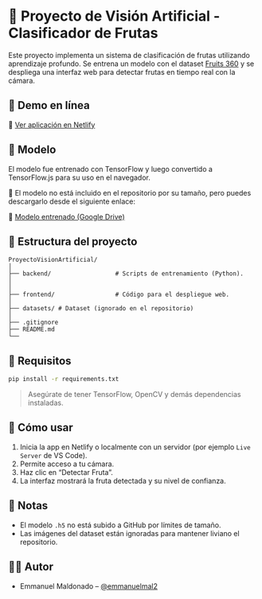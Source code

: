 
# 🍎 Proyecto de Visión Artificial - Clasificador de Frutas

Este proyecto implementa un sistema de clasificación de frutas utilizando aprendizaje profundo. Se entrena un modelo con el dataset [Fruits 360](https://www.kaggle.com/moltean/fruits) y se despliega una interfaz web para detectar frutas en tiempo real con la cámara.

## 🚀 Demo en línea

🔗 [Ver aplicación en Netlify](https://graceful-brigadeiros-626428.netlify.app)

## 🧠 Modelo

El modelo fue entrenado con TensorFlow y luego convertido a TensorFlow.js para su uso en el navegador.

📂 El modelo no está incluido en el repositorio por su tamaño, pero puedes descargarlo desde el siguiente enlace:

🔗 [Modelo entrenado (Google Drive)](https://drive.google.com/)

## 📁 Estructura del proyecto

```  
ProyectoVisionArtificial/
│
├── backend/                  # Scripts de entrenamiento (Python).  
│   
│
├── frontend/                 # Código para el despliegue web. 
│
├── datasets/ # Dataset (ignorado en el repositorio)
│
├── .gitignore
├── README.md
└── 
```

## 🧪 Requisitos

```bash
pip install -r requirements.txt
```

> Asegúrate de tener TensorFlow, OpenCV y demás dependencias instaladas.

## 📸 Cómo usar

1. Inicia la app en Netlify o localmente con un servidor (por ejemplo `Live Server` de VS Code).
2. Permite acceso a tu cámara.
3. Haz clic en “Detectar Fruta”.
4. La interfaz mostrará la fruta detectada y su nivel de confianza.

## 📝 Notas

- El modelo `.h5` no está subido a GitHub por límites de tamaño.
- Las imágenes del dataset están ignoradas para mantener liviano el repositorio.

## 🧑‍💻 Autor

- Emmanuel Maldonado – [@emmanuelmal2](https://github.com/emmanuelmal2)

